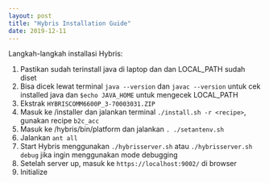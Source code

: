 ```yaml
---
layout: post
title: "Hybris Installation Guide"
date: 2019-12-11
---
```


Langkah-langkah installasi Hybris:

1. Pastikan sudah terinstall java di laptop dan dan LOCAL_PATH sudah diset
2. Bisa dicek lewat terminal ```java --version``` dan ```javac --version``` untuk cek installed java dan ```$echo JAVA_HOME``` untuk mengecek LOCAL_PATH
3. Ekstrak ```HYBRISCOMM6600P_3-70003031.ZIP```
4. Masuk ke /installer dan jalankan terminal ```./install.sh -r <recipe>```, gunakan recipe ```b2c_acc```
5. Masuk ke /hybris/bin/platform dan jalankan ```. ./setantenv.sh```
6. Jalankan ```ant all```
7. Start Hybris menggunakan ```./hybrisserver.sh``` atau ```./hybrisserver.sh debug``` jika ingin menggunakan mode debugging
8. Setelah server up, masuk ke ```https://localhost:9002/```  di browser
9. Initialize
